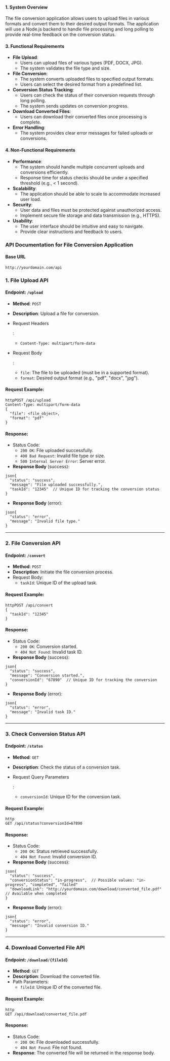 #### 1. **System Overview**

The file conversion application allows users to upload files in various formats and convert them to their desired output formats. The application will use a Node.js backend to handle file processing and long polling to provide real-time feedback on the conversion status.

#### 3. **Functional Requirements**

- **File Upload**:
  - Users can upload files of various types (PDF, DOCX, JPG).
  - The system validates the file type and size.
- **File Conversion**:
  - The system converts uploaded files to specified output formats.
  - Users can select the desired format from a predefined list.
- **Conversion Status Tracking**:
  - Users can check the status of their conversion requests through long polling.
  - The system sends updates on conversion progress.
- **Download Converted Files**:
  - Users can download their converted files once processing is complete.
- **Error Handling**:
  - The system provides clear error messages for failed uploads or conversions.

#### 4. **Non-Functional Requirements**

- **Performance**:
  - The system should handle multiple concurrent uploads and conversions efficiently.
  - Response time for status checks should be under a specified threshold (e.g., < 1 second).
- **Scalability**:
  - The application should be able to scale to accommodate increased user load.
- **Security**:
  - User data and files must be protected against unauthorized access.
  - Implement secure file storage and data transmission (e.g., HTTPS).
- **Usability**:
  - The user interface should be intuitive and easy to navigate.
  - Provide clear instructions and feedback to users.

#### 



### API Documentation for File Conversion Application

#### Base URL

```
http://yourdomain.com/api
```

### 1. **File Upload API**

#### **Endpoint**: `/upload`

- **Method**: `POST`

- **Description**: Upload a file for conversion.

- Request Headers

  :

  - `Content-Type: multipart/form-data`

- Request Body

  :

  - `file`: The file to be uploaded (must be in a supported format).
  - `format`: Desired output format (e.g., "pdf", "docx", "jpg").

#### **Request Example**:

```
httpPOST /api/upload
Content-Type: multipart/form-data
{
  "file": <file_object>,
  "format": "pdf"
}
```

#### **Response**:

- Status Code:
  - `200 OK`: File uploaded successfully.
  - `400 Bad Request`: Invalid file type or size.
  - `500 Internal Server Error`: Server error.
- **Response Body** (success):

```
json{
  "status": "success",
  "message": "File uploaded successfully.",
  "taskId": "12345"  // Unique ID for tracking the conversion status
}
```

- **Response Body** (error):

```
json{
  "status": "error",
  "message": "Invalid file type."
}
```

------

### 2. **File Conversion API**

#### **Endpoint**: `/convert`

- **Method**: `POST`
- **Description**: Initiate the file conversion process.
- Request Body:
  - `taskId`: Unique ID of the upload task.

#### **Request Example**:

```
httpPOST /api/convert
{
  "taskId": "12345"
}
```

#### **Response**:

- Status Code:
  - `200 OK`: Conversion started.
  - `404 Not Found`: Invalid task ID.
- **Response Body** (success):

```
json{
  "status": "success",
  "message": "Conversion started.",
  "conversionId": "67890"  // Unique ID for tracking the conversion
}
```

- **Response Body** (error):

```
json{
  "status": "error",
  "message": "Invalid task ID."
}
```

------

### 3. **Check Conversion Status API**

#### **Endpoint**: `/status`

- **Method**: `GET`

- **Description**: Check the status of a conversion task.

- Request Query Parameters

  :

  - `conversionId`: Unique ID for the conversion task.

#### **Request Example**:

```
http
GET /api/status?conversionId=67890
```

#### **Response**:

- Status Code:
  - `200 OK`: Status retrieved successfully.
  - `404 Not Found`: Invalid conversion ID.
- **Response Body** (success):

```
json{
  "status": "success",
  "conversionStatus": "in-progress",  // Possible values: "in-progress", "completed", "failed"
  "downloadLink": "http://yourdomain.com/download/converted_file.pdf"  // Available when completed
}
```

- **Response Body** (error):

```
json{
  "status": "error",
  "message": "Invalid conversion ID."
}
```

------

### 4. **Download Converted File API**

#### **Endpoint**: `/download/{fileId}`

- **Method**: `GET`
- **Description**: Download the converted file.
- Path Parameters:
  - `fileId`: Unique ID of the converted file.

#### **Request Example**:

```
http
GET /api/download/converted_file.pdf
```

#### **Response**:

- Status Code:
  - `200 OK`: File downloaded successfully.
  - `404 Not Found`: File not found.
- **Response**: The converted file will be returned in the response body.